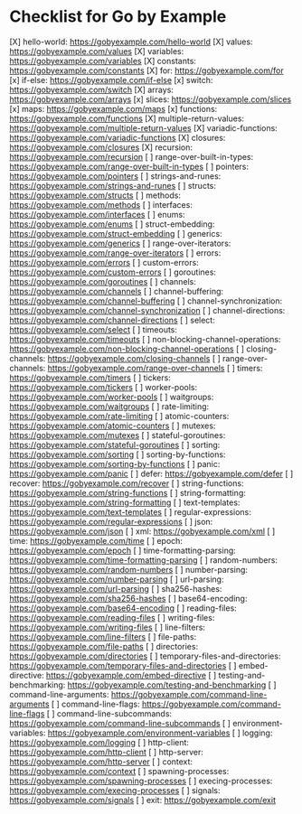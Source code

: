 # Checklist for Go by Example

[X] hello-world: https://gobyexample.com/hello-world
[X] values: https://gobyexample.com/values
[X] variables: https://gobyexample.com/variables
[X] constants: https://gobyexample.com/constants
[X] for: https://gobyexample.com/for
[x] if-else: https://gobyexample.com/if-else
[x] switch: https://gobyexample.com/switch
[X] arrays: https://gobyexample.com/arrays
[x] slices: https://gobyexample.com/slices
[x] maps: https://gobyexample.com/maps
[x] functions: https://gobyexample.com/functions
[X] multiple-return-values: https://gobyexample.com/multiple-return-values
[X] variadic-functions: https://gobyexample.com/variadic-functions
[X] closures: https://gobyexample.com/closures
[X] recursion: https://gobyexample.com/recursion
[ ] range-over-built-in-types: https://gobyexample.com/range-over-built-in-types
[ ] pointers: https://gobyexample.com/pointers
[ ] strings-and-runes: https://gobyexample.com/strings-and-runes
[ ] structs: https://gobyexample.com/structs
[ ] methods: https://gobyexample.com/methods
[ ] interfaces: https://gobyexample.com/interfaces
[ ] enums: https://gobyexample.com/enums
[ ] struct-embedding: https://gobyexample.com/struct-embedding
[ ] generics: https://gobyexample.com/generics
[ ] range-over-iterators: https://gobyexample.com/range-over-iterators
[ ] errors: https://gobyexample.com/errors
[ ] custom-errors: https://gobyexample.com/custom-errors
[ ] goroutines: https://gobyexample.com/goroutines
[ ] channels: https://gobyexample.com/channels
[ ] channel-buffering: https://gobyexample.com/channel-buffering
[ ] channel-synchronization: https://gobyexample.com/channel-synchronization
[ ] channel-directions: https://gobyexample.com/channel-directions
[ ] select: https://gobyexample.com/select
[ ] timeouts: https://gobyexample.com/timeouts
[ ] non-blocking-channel-operations: https://gobyexample.com/non-blocking-channel-operations
[ ] closing-channels: https://gobyexample.com/closing-channels
[ ] range-over-channels: https://gobyexample.com/range-over-channels
[ ] timers: https://gobyexample.com/timers
[ ] tickers: https://gobyexample.com/tickers
[ ] worker-pools: https://gobyexample.com/worker-pools
[ ] waitgroups: https://gobyexample.com/waitgroups
[ ] rate-limiting: https://gobyexample.com/rate-limiting
[ ] atomic-counters: https://gobyexample.com/atomic-counters
[ ] mutexes: https://gobyexample.com/mutexes
[ ] stateful-goroutines: https://gobyexample.com/stateful-goroutines
[ ] sorting: https://gobyexample.com/sorting
[ ] sorting-by-functions: https://gobyexample.com/sorting-by-functions
[ ] panic: https://gobyexample.com/panic
[ ] defer: https://gobyexample.com/defer
[ ] recover: https://gobyexample.com/recover
[ ] string-functions: https://gobyexample.com/string-functions
[ ] string-formatting: https://gobyexample.com/string-formatting
[ ] text-templates: https://gobyexample.com/text-templates
[ ] regular-expressions: https://gobyexample.com/regular-expressions
[ ] json: https://gobyexample.com/json
[ ] xml: https://gobyexample.com/xml
[ ] time: https://gobyexample.com/time
[ ] epoch: https://gobyexample.com/epoch
[ ] time-formatting-parsing: https://gobyexample.com/time-formatting-parsing
[ ] random-numbers: https://gobyexample.com/random-numbers
[ ] number-parsing: https://gobyexample.com/number-parsing
[ ] url-parsing: https://gobyexample.com/url-parsing
[ ] sha256-hashes: https://gobyexample.com/sha256-hashes
[ ] base64-encoding: https://gobyexample.com/base64-encoding
[ ] reading-files: https://gobyexample.com/reading-files
[ ] writing-files: https://gobyexample.com/writing-files
[ ] line-filters: https://gobyexample.com/line-filters
[ ] file-paths: https://gobyexample.com/file-paths
[ ] directories: https://gobyexample.com/directories
[ ] temporary-files-and-directories: https://gobyexample.com/temporary-files-and-directories
[ ] embed-directive: https://gobyexample.com/embed-directive
[ ] testing-and-benchmarking: https://gobyexample.com/testing-and-benchmarking
[ ] command-line-arguments: https://gobyexample.com/command-line-arguments
[ ] command-line-flags: https://gobyexample.com/command-line-flags
[ ] command-line-subcommands: https://gobyexample.com/command-line-subcommands
[ ] environment-variables: https://gobyexample.com/environment-variables
[ ] logging: https://gobyexample.com/logging
[ ] http-client: https://gobyexample.com/http-client
[ ] http-server: https://gobyexample.com/http-server
[ ] context: https://gobyexample.com/context
[ ] spawning-processes: https://gobyexample.com/spawning-processes
[ ] execing-processes: https://gobyexample.com/execing-processes
[ ] signals: https://gobyexample.com/signals
[ ] exit: https://gobyexample.com/exit